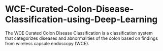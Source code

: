 # WCE-Curated-Colon-Disease-Classification-using-Deep-Learning
 The WCE Curated Colon Disease Classification is a classification system that categorizes diseases and abnormalities of the colon based on findings from wireless capsule endoscopy (WCE).
